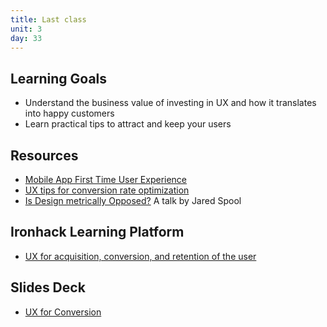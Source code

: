 ```yaml
---
title: Last class
unit: 3
day: 33
---
```

## Learning Goals

* Understand the business value of investing in UX and how it translates into happy customers
* Learn practical tips to attract and keep your users

## Resources

* [Mobile App First Time User Experience](https://firsttimeux.tumblr.com/post/143667998997/reddit-mobile-app-first-time-user-experience-the)
* [UX tips for conversion rate optimization](https://www.awwwards.com/7-ux-tips-for-effective-conversion-rate-optimization.html)
* [Is Design metrically Opposed?](https://player.vimeo.com/video/138359368) A talk by Jared Spool

## Ironhack Learning Platform

* [UX for acquisition, conversion, and retention of the user](http://learn.ironhack.com/#/learning_unit/7145)

## Slides Deck

* [UX for Conversion](https://docs.google.com/presentation/d/1wtKYhbcTCxoeUUmlaHkdgRHwS6e0iW4EqIqUADuCHMQ)
